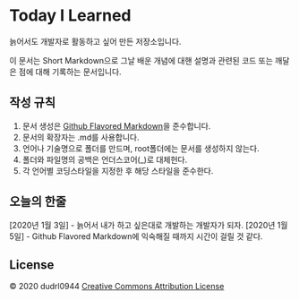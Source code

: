 # Today I Learned

늙어서도 개발자로 활동하고 싶어 만든 저장소입니다. 

이 문서는 Short Markdown으로 그날 배운 개념에 대핸 설명과 관련된 코드 또는 깨달은 점에 대해 기록하는 문서입니다.



## 작성 규칙
1. 문서 생성은 [Github Flavored Markdown](https://help.github.com/en/github/writing-on-github)을 준수합니다.
2. 문서의 확장자는 .md를 사용합니다.
3. 언어나 기술명으로 폴더를 만드며, root폴더에는 문서를 생성하지 않는다.
4. 폴더와 파일명의 공백은 언더스코어(_)로 대체헌다.
5. 각 언어별 코딩스타일을 지정한 후 해당 스타일을 준수한다.



## 오늘의 한줄
[2020년 1월 3일] - 늙어서 내가 하고 싶은대로 개발하는 개발자가 되자. 
[2020년 1월 5일] - Github Flavored Markdown에 익숙해질 때까지 시간이 걸릴 것 같다.

## License
© 2020 dudrl0944 [Creative Commons Attribution License](https://creativecommons.org/licenses/by/3.0/)
